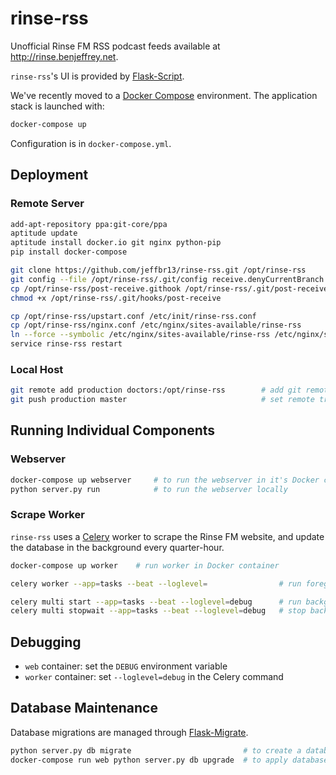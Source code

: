 rinse-rss
=========

Unofficial Rinse FM RSS podcast feeds available at <http://rinse.benjeffrey.net>.

`rinse-rss`'s UI is provided by [Flask-Script](http://flask-script.readthedocs.org/en/latest/).

We've recently moved to a [Docker Compose](http://docs.docker.com/compose/) environment.
The application stack is launched with:

```sh
docker-compose up
```

Configuration is in `docker-compose.yml`.


Deployment
----------

### Remote Server

```sh
add-apt-repository ppa:git-core/ppa                                     # install required software
aptitude update
aptitude install docker.io git nginx python-pip
pip install docker-compose

git clone https://github.com/jeffbr13/rinse-rss.git /opt/rinse-rss      # set up local repo for pushing
git config --file /opt/rinse-rss/.git/config receive.denyCurrentBranch updateInstead
cp /opt/rinse-rss/post-receive.githook /opt/rinse-rss/.git/post-receive
chmod +x /opt/rinse-rss/.git/hooks/post-receive

cp /opt/rinse-rss/upstart.conf /etc/init/rinse-rss.conf                 # set up service
cp /opt/rinse-rss/nginx.conf /etc/nginx/sites-available/rinse-rss
ln --force --symbolic /etc/nginx/sites-available/rinse-rss /etc/nginx/sites-enabled/rinse-rss
service rinse-rss restart
```

### Local Host

```sh
git remote add production doctors:/opt/rinse-rss        # add git remote 
git push production master                              # set remote tracking branch
```


Running Individual Components
-----------------------------

### Webserver


```sh
docker-compose up webserver     # to run the webserver in it's Docker container, or:
python server.py run            # to run the webserver locally
```

### Scrape Worker

`rinse-rss` uses a [Celery](http://www.celeryproject.org) worker to scrape the Rinse FM website,
and update the database in the background every quarter-hour.

```sh
docker-compose up worker    # run worker in Docker container

celery worker --app=tasks --beat --loglevel=                # run foreground worker

celery multi start --app=tasks --beat --loglevel=debug      # run background worker
celery multi stopwait --app=tasks --beat --loglevel=debug   # stop background worker
```


Debugging
---------

- `web` container: set the `DEBUG` environment variable
- `worker` container: set `--loglevel=debug` in the Celery command


Database Maintenance
--------------------

Database migrations are managed through [Flask-Migrate](https://flask-migrate.readthedocs.org).

```sh
python server.py db migrate                         # to create a database migration
docker-compose run web python server.py db upgrade  # to apply database migrations
```
